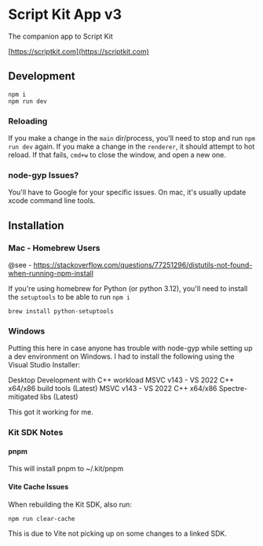 # Script Kit App v3

The companion app to Script Kit

[https://scriptkit.com](https://scriptkit.com)

## Development

```
npm i
npm run dev
```

### Reloading

If you make a change in the `main` dir/process, you'll need to stop and run `npm run dev` again.
If you make a change in the `renderer`, it should attempt to hot reload. If that fails, `cmd+w` to close the window, and open a new one.


### node-gyp Issues?

You'll have to Google for your specific issues. On mac, it's usually update xcode command line tools.


## Installation

### Mac - Homebrew Users

@see - https://stackoverflow.com/questions/77251296/distutils-not-found-when-running-npm-install

If you're using homebrew for Python (or python 3.12), you'll need to install the `setuptools` to be able to run `npm i`

```
brew install python-setuptools
```

### Windows
Putting this here in case anyone has trouble with node-gyp while setting up a dev environment on Windows. I had to install the following using the Visual Studio Installer:

Desktop Development with C++ workload
MSVC v143 - VS 2022 C++ x64/x86 build tools (Latest)
MSVC v143 - VS 2022 C++ x64/x86 Spectre-mitigated libs (Latest)

This got it working for me.


### Kit SDK Notes

#### pnpm

This will install pnpm to ~/.kit/pnpm

#### Vite Cache Issues

When rebuilding the Kit SDK, also run:

```
npm run clear-cache
```

This is due to Vite not picking up on some changes to a linked SDK.
